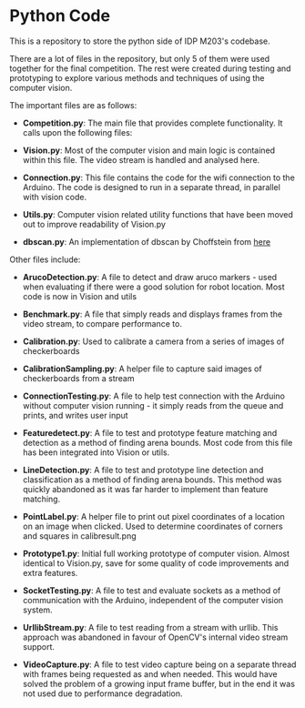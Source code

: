 # Python Code

This is a repository to store the python side of IDP M203's codebase.

There are a lot of files in the repository, but only 5 of them were used together for the final competition. The rest were created during testing
and prototyping to explore various methods and techniques of using the computer vision. 

The important files are as follows:

- **Competition.py**: The main file that provides complete functionality. It calls upon the following files:

- **Vision.py**: Most of the computer vision and main logic is contained within this file. The video stream is handled and analysed here.

- **Connection.py**: This file contains the code for the wifi connection to the Arduino. The code is designed to run in a separate thread, in parallel with vision code.

- **Utils.py**: Computer vision related utility functions that have been moved out to improve readability of Vision.py

- **dbscan.py**: An implementation of dbscan by Choffstein from [here](https://github.com/choffstein/dbscan)

Other files include:

- **ArucoDetection.py**: A file to detect and draw aruco markers - used when evaluating if there were a good solution for robot location. Most code is now in Vision and utils

- **Benchmark.py**: A file that simply reads and displays frames from the video stream, to compare performance to.

- **Calibration.py**: Used to calibrate a camera from a series of images of checkerboards

- **CalibrationSampling.py**: A helper file to capture said images of checkerboards from a stream

- **ConnectionTesting.py**: A file to help test connection with the Arduino without computer vision running - it simply reads from the queue and prints, and writes user input

- **Featuredetect.py**: A file to test and prototype feature matching and detection as a method of finding arena bounds. Most code from this file has been integrated into Vision or utils.

- **LineDetection.py**: A file to test and prototype line detection and classification as a method of finding arena bounds. This method was quickly abandoned as it was far harder to implement than feature matching.

- **PointLabel.py**: A helper file to print out pixel coordinates of a location on an image when clicked. Used to determine coordinates of corners and squares in calibresult.png

- **Prototype1.py**: Initial full working prototype of computer vision. Almost identical to Vision.py, save for some quality of code improvements and extra features.

- **SocketTesting.py**: A file to test and evaluate sockets as a method of communication with the Arduino, independent of the computer vision system.

- **UrllibStream.py**: A file to test reading from a stream with urllib. This approach was abandoned in favour of OpenCV's internal video stream support.

- **VideoCapture.py**: A file to test video capture being on a separate thread with frames being requested as and when needed. This would have solved the problem of a growing input frame buffer, but in the end it was not used due to performance degradation.

